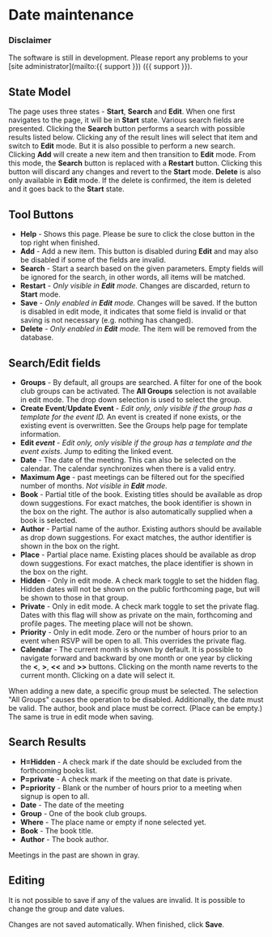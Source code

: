  # Date maintenance

### Disclaimer
The software is still in development. Please report any problems to your [site administrator](mailto:{{ support }}) ({{ support }}).

## State Model
The page uses three states - **Start**, **Search** and **Edit**. When one first navigates to the page, it will be in **Start** state. Various search fields are presented. Clicking the **Search** button performs a search with possible results listed below. Clicking any of the result lines will select that item and switch to **Edit** mode. But it is also possible to perform a new search. Clicking **Add** will create a new item and then transition to **Edit** mode. From this mode, the **Search** button is replaced with a **Restart** button. Clicking this button will discard any changes and revert to the **Start** mode. **Delete** is also only available in **Edit** mode. If the delete is confirmed, the item is deleted and it goes back to the **Start** state.

## Tool Buttons
- **Help** - Shows this page. Please be sure to click the close button in the top right when finished.
- **Add** - Add a new item. This button is disabled during **Edit** and may also be disabled if some of the fields are invalid.
- **Search** - Start a search based on the given parameters. Empty fields will be ignored for the search, in other words, all items will be matched.
- **Restart** - *Only visible in **Edit** mode.* Changes are discarded, return to **Start** mode.
- **Save** - *Only enabled in **Edit** mode.* Changes will be saved. If the button is disabled in edit mode, it indicates that some field is invalid or that saving is not necessary (e.g. nothing has changed).
- **Delete** - *Only enabled in **Edit** mode.* The item will be removed from the database.

## Search/Edit fields
- **Groups** - By default, all groups are searched. A filter for one of the book club groups can be activated. The **All Groups** selection is not available in edit mode. The drop down selection is used to select the group.
- **Create Event**/**Update Event** - *Edit only, only visible if the group has a template for the event ID.* An event is created if none exists, or the existing event is overwritten. See the Groups help page for template information.
- **Edit *event*** - *Edit only, only visible if the group has a template and the event exists*. Jump to editing the linked event.
- **Date** - The date of the meeting. This can also be selected on the calendar. The calendar synchronizes when there is a valid entry.
- **Maximum Age** - past meetings can be filtered out for the specified number of months. *Not visible in **Edit** mode.*
- **Book** - Partial title of the book. Existing titles should be available as drop down suggestions. For exact matches, the book identifier is shown in the box on the right. The author is also automatically supplied when a book is selected.
- **Author** - Partial name of the author. Existing authors should be available as drop down suggestions. For exact matches, the author identifier is shown in the box on the right.
- **Place** - Partial place name. Existing places should be available as drop down suggestions. For exact matches, the place identifier is shown in the box on the right.
- **Hidden** - Only in edit mode. A check mark toggle to set the hidden flag. Hidden dates will not be shown on the public forthcoming page, but will be shown to those in that group.
- **Private** - Only in edit mode. A check mark toggle to set the private flag. Dates with this flag will show as private on the main, forthcoming and profile pages. The meeting place will not be shown.
- **Priority** - Only in edit mode. Zero or the number of hours prior to an event when RSVP will be open to all. This overrides the private flag.
- **Calendar** - The current month is shown by default. It is possible to navigate forward and backward by one month or one year by clicking the **<**, **>**, **<<** and **>>** buttons. Clicking on the month name reverts to the current month. Clicking on a date will select it.

When adding a new date, a specific group must be selected. The selection "All Groups" causes the operation to be disabled. Additionally, the date must be valid. The author, book and place must be correct. (Place can be empty.) The same is true in edit mode when saving.

## Search Results
- **H=Hidden** - A check mark if the date should be excluded from the forthcoming books list.
- **P=private** - A check mark if the meeting on that date is private.
- **P=priority** - Blank or the number of hours prior to a meeting when signup is open to all.
- **Date** - The date of the meeting
- **Group** - One of the book club groups.
- **Where** - The place name or empty if none selected yet.
- **Book** - The book title.
- **Author** - The book author.

Meetings in the past are shown in gray.

## Editing
It is not possible to save if any of the values are invalid. It is possible to change the group and date values.

Changes are not saved automatically. When finished, click **Save**.
